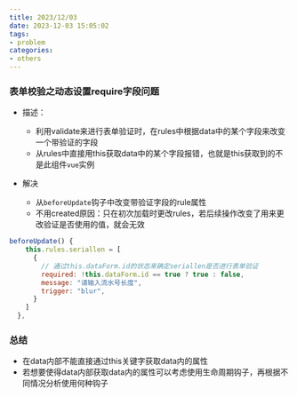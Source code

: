 ```yaml
---
title: 2023/12/03
date: 2023-12-03 15:05:02
tags:
- problem
categories:
- others
---
```


### 表单校验之动态设置require字段问题

- 描述：
  - 利用validate来进行表单验证时，在rules中根据data中的某个字段来改变一个带验证的字段
  - 从rules中直接用this获取data中的某个字段报错，也就是this获取到的不是此组件`vue`实例

- 解决
  - 从`beforeUpdate`钩子中改变带验证字段的rule属性
  - 不用created原因：只在初次加载时更改rules，若后续操作改变了用来更改验证是否使用的值，就会无效

```js
beforeUpdate() {
    this.rules.seriallen = [
      {
        // 通过this.dataForm.id的状态来确定seriallen是否进行表单验证
        required: !this.dataForm.id == true ? true : false,
        message: "请输入流水号长度",
        trigger: "blur",
      }
    ]
  },
```

### 总结

- 在data内部不能直接通过this关键字获取data内的属性
- 若想要使得data内部获取data内的属性可以考虑使用生命周期钩子，再根据不同情况分析使用何种钩子
